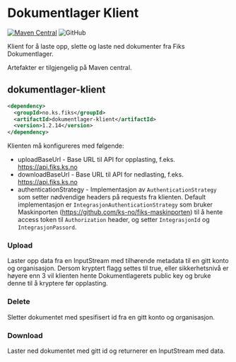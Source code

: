 # Dokumentlager Klient
[![Maven Central](https://img.shields.io/maven-central/v/no.ks.fiks/dokumentlager-klient)](https://search.maven.org/artifact/no.ks.fiks/dokumentlager-klient)
![GitHub](https://img.shields.io/github/license/ks-no/fiks-dokumentlager-klient)

Klient for å laste opp, slette og laste ned dokumenter fra Fiks Dokumentlager.

Artefakter er tilgjengelig på Maven central.

## dokumentlager-klient
```xml
<dependency>
  <groupId>no.ks.fiks</groupId>
  <artifactId>dokumentlager-klient</artifactId>
  <version>1.2.14</version>
</dependency>
```

Klienten må konfigureres med følgende:
- uploadBaseUrl - Base URL til API for opplasting, f.eks. https://api.fiks.ks.no
- downloadBaseUrl - Base URL til API for nedlasting, f.eks. https://api.fiks.ks.no
- authenticationStrategy - Implementasjon av ``AuthenticationStrategy`` som setter nødvendige headers på requests fra klienten. Default implementasjon er ``IntegrasjonAuthenticationStrategy`` som bruker Maskinporten (https://github.com/ks-no/fiks-maskinporten) til å hente access token til ``Authorization`` header, og setter ``IntegrasjonId`` og ``IntegrasjonPassord``.

### Upload
Laster opp data fra en InputStream med tilhørende metadata til en gitt konto og organisasjon. Dersom kryptert flagg settes til true, eller sikkerhetsnivå er høyere enn 3 vil klienten hente Dokumentlagerets public key og bruke denne til å kryptere før opplasting.

### Delete
Sletter dokumentet med spesifisert id fra en gitt konto og organisasjon.

### Download
Laster ned dokumentet med gitt id og returnerer en InputStream med data.
